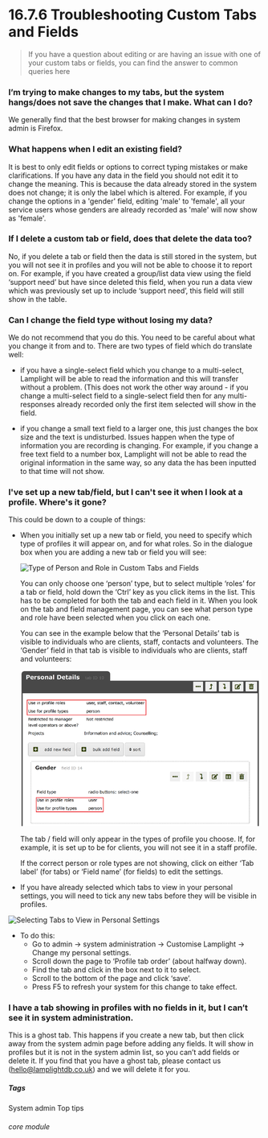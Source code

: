 # 16.7.6 Troubleshooting Custom Tabs and Fields

> If you have a question about editing or are having an issue with one of your custom tabs or fields, you can find the answer to common queries here



### I’m trying to make changes to my tabs, but the system hangs/does not save the changes that I make. What can I do?  
   
   We generally find that the best browser for making changes in system admin is Firefox.
   
### What happens when I edit an existing field?  

   It is best to only edit fields or options to correct typing mistakes or make clarifications. If you have any data in the field you should not edit it to change the meaning. This is because the data already stored in the system does not change; it is only the label which is altered. For example, if you change the options in a 'gender' field, editing 'male' to 'female', all your service users whose genders are already recorded as 'male' will now show as 'female'.

### If I delete a custom tab or field, does that delete the data too?  

   No, if you delete a tab or field then the data is still stored in the system, but you will not see it in profiles and you will not be able to choose it to report on. For example, if you have created a group/list data view using the field ‘support need’ but have since deleted this field, when you run a data view which was previously set up to include ‘support need’, this field will still show in the table.
   
### Can I change the field type without losing my data?  

   We do not recommend that you do this. You need to be careful about what you change it from and to. 
There are two types of field which do translate well:  
      
   - if you have a single-select field which you change to a multi-select, Lamplight will be able to read the information and this will transfer without a problem. (This does not work the other way around - if you change a multi-select field to a single-select field then for any multi-responses already recorded only the first item selected will show in the field.  
      
   -	if you change a small text field to a larger one, this just changes the box size and the text is undisturbed.
   Issues happen when the type of information you are recording is changing. For example, if you change a free text field to a number box, Lamplight will not be able to read the original information in the same way, so any data the has been inputted to that time will not show.
   
### I've set up a new tab/field, but I can't see it when I look at a profile. Where's it gone?  

   This could be down to a couple of things:
   
   - When you initially set up a new tab or field, you need to specify which type of profiles it will appear on, and for what roles. So in the dialogue box when you are adding a new tab or field you will see:
   
      ![Type of Person and Role in Custom Tabs and Fields](16.7.6a.png)
      
      You can only choose one ‘person’ type, but to select multiple ‘roles’ for a tab or field, hold down the ‘Ctrl’ key as you click items in the list.    This has to be completed for both the tab and each field in it. When you look on the tab and field management page, you can see what person type and role have been selected when you click on each one.
      
      You can see in the example below that the ‘Personal Details’ tab is visible to individuals who are clients, staff, contacts and volunteers. The ‘Gender’ field in that tab is visible to individuals who are clients, staff and volunteers:
      
      ![Type of Person and Role Showing on Tab and Field Lists](16.7.6b.png)
      
      The tab / field will only appear in the types of profile you choose. If, for example, it is set up to be for clients, you will not see it in a staff profile.
      
      If the correct person or role types are not showing, click on either ‘Tab label’ (for tabs) or ‘Field name’ (for fields) to edit the settings. 
   
   - If you have already selected which tabs to view in your personal settings, you will need to tick any new tabs before they will be visible in profiles.
   
   ![Selecting Tabs to View in Personal Settings](16.7.6c.png)
   
   - To do this:
      - Go to admin -> system administration -> Customise Lamplight -> Change my personal settings.
      - Scroll down the page to ‘Profile tab order’ (about halfway down).
      - Find the tab and click in the box next to it to select. 
      - Scroll to the bottom of the page and click ‘save’. 
      - Press F5 to refresh your system for this change to take effect.
      
### I have a tab showing in profiles with no fields in it, but I can’t see it in system administration.

   This is a ghost tab. This happens if you create a new tab, but then click away from the system admin page before adding any fields. It will show in profiles but it is not in the system admin list, so you can’t add fields or delete it. If you find that you have a ghost tab, please contact us (hello@lamplightdb.co.uk) and we will delete it for you.
   
   
##### Tags
System admin
Top tips

###### core module



   


